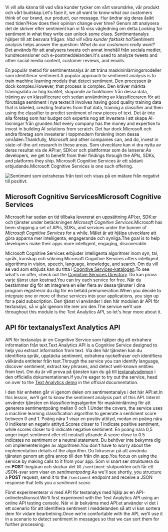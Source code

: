 <span data-ttu-id="d4785-101">Vi vill alla känna till vad våra kunder tycker om vårt varumärke, vår produkt och vårt budskap.</span><span class="sxs-lookup"><span data-stu-id="d4785-101">Let's face it, we all want to know what our customers think of our brand, our product, our message.</span></span> <span data-ttu-id="d4785-102">Hur ändrar sig deras åsikt med tiden?</span><span class="sxs-lookup"><span data-stu-id="d4785-102">How does their opinion change over time?</span></span> <span data-ttu-id="d4785-103">Genom att analysera det de skriver efter sentiment kan vi få viss vägledning om detta.</span><span class="sxs-lookup"><span data-stu-id="d4785-103">Looking for sentiment in what they write can unlock some clues.</span></span> <span data-ttu-id="d4785-104">Sentimentanalys hjälper till att besvara frågan: *Vad vill våra kunder faktiskt ha?*</span><span class="sxs-lookup"><span data-stu-id="d4785-104">Sentiment analysis helps answer the question: *What do our customers really want?*</span></span> <span data-ttu-id="d4785-105">Det används för att analysera tweets och annat innehåll från sociala medier, kundrecensioner och e-postmeddelanden.</span><span class="sxs-lookup"><span data-stu-id="d4785-105">It's used to analyze tweets and other social media content, customer reviews, and emails.</span></span> 

 <span data-ttu-id="d4785-106">En populär metod för sentimentanalys är att träna maskininlärningsmodeller som identifierar sentiment.</span><span class="sxs-lookup"><span data-stu-id="d4785-106">A popular approach to sentiment analysis is to train machine  learning models that detect sentiment.</span></span> <span data-ttu-id="d4785-107">Den processen är dock komplex.</span><span class="sxs-lookup"><span data-stu-id="d4785-107">However, that process is complex.</span></span> <span data-ttu-id="d4785-108">Den kräver märkta träningsdata av hög kvalitet, skapande av funktioner från dessa data, träning av en klassificerare och sedan användning av klassificeraren för att förutsäga sentiment i nya texter.</span><span class="sxs-lookup"><span data-stu-id="d4785-108">It involves having good quality training data that is labeled, creating features from that data, training a classifier and then using the classifier to predict sentiment of new pieces of text.</span></span> <span data-ttu-id="d4785-109">Det är inte alla företag som har budget och expertis nog att investera i att skapa AI-lösningar från grunden.</span><span class="sxs-lookup"><span data-stu-id="d4785-109">Not every company has the money and expertise to invest in building AI solutions from scratch.</span></span> <span data-ttu-id="d4785-110">Det har dock Microsoft och andra företag som investerar i toppmodern forskning inom dessa områden.</span><span class="sxs-lookup"><span data-stu-id="d4785-110">Thankfully, Microsoft and other companies can, and do, invest in state-of-the-art research in these areas.</span></span> <span data-ttu-id="d4785-111">Som utvecklare kan vi dra nytta av deras resultat via de API:er, SDK:er och plattformar som de lanserar.</span><span class="sxs-lookup"><span data-stu-id="d4785-111">As developers, we get to benefit from their findings through the APIs, SDKs, and platforms they ship.</span></span> <span data-ttu-id="d4785-112">Microsoft Cognitive Services är ett sådant erbjudande.</span><span class="sxs-lookup"><span data-stu-id="d4785-112">Microsoft Cognitive Services is one such offering.</span></span>

![Sentiment som extraheras från text och visas på en mätare från negativt till positivt.](../media-draft/sentiment-analysis.png)


## <a name="microsoft-cognitive-services"></a><span data-ttu-id="d4785-114">Microsoft Cognitive Services</span><span class="sxs-lookup"><span data-stu-id="d4785-114">Microsoft Cognitive Services</span></span>

<span data-ttu-id="d4785-115">Microsoft har sedan en tid tillbaka levererat en uppsättning API:er, SDK:er och tjänster under betäckningen *Microsoft Cognitive Services*.</span><span class="sxs-lookup"><span data-stu-id="d4785-115">Microsoft has been shipping a set of APIs, SDKs, and services under the banner of *Microsoft Cognitive Services* for a while.</span></span> <span data-ttu-id="d4785-116">Målet är att hjälpa utvecklare att göra apparna mer intelligenta, engagerande och synliga.</span><span class="sxs-lookup"><span data-stu-id="d4785-116">The goal is to help developers make their apps more intelligent, engaging, discoverable.</span></span>  

<span data-ttu-id="d4785-117">Microsoft Cognitive Services erbjuder intelligenta algoritmer inom syn, tal, språk, kunskap och sökning.</span><span class="sxs-lookup"><span data-stu-id="d4785-117">Microsoft Cognitive Services offers intelligent algorithms in vision, speech, language, knowledge, and search.</span></span> <span data-ttu-id="d4785-118">Om du vill se vad som erbjuds kan du titta i [Cognitive Services-katalogen](https://azure.microsoft.com/services/cognitive-services/directory/).</span><span class="sxs-lookup"><span data-stu-id="d4785-118">To see what's on offer, check out the [Cognitive Services Directory](https://azure.microsoft.com/services/cognitive-services/directory/).</span></span> <span data-ttu-id="d4785-119">Du kan prova varje tjänst utan kostnad.</span><span class="sxs-lookup"><span data-stu-id="d4785-119">You can try each service for free.</span></span> <span data-ttu-id="d4785-120">När du bestämmer dig för att integrera en eller flera av dessa tjänster i dina program registrerar du dig för en betald prenumeration.</span><span class="sxs-lookup"><span data-stu-id="d4785-120">When you decide to integrate one or more of these services into your applications, you sign up for a paid subscription.</span></span> <span data-ttu-id="d4785-121">Den tjänst vi använder i den här modulen är API för textanalys, så vi går igenom lite mer om den.</span><span class="sxs-lookup"><span data-stu-id="d4785-121">The service we'll use throughout this module is the Text Analytics API, so let's hear more about it.</span></span> 

## <a name="text-analytics-api"></a><span data-ttu-id="d4785-122">API för textanalys</span><span class="sxs-lookup"><span data-stu-id="d4785-122">Text Analytics API</span></span>

<span data-ttu-id="d4785-123">API för textanalys är en Cognitive Service som hjälper dig att extrahera information från text.</span><span class="sxs-lookup"><span data-stu-id="d4785-123">Text Analytics API is a Cognitive Service designed to help you extract information from text.</span></span>  <span data-ttu-id="d4785-124">Via den här tjänsten kan du identifiera språk, upptäcka sentiment, extrahera nyckelfraser och identifiera välkända entiteter från text.</span><span class="sxs-lookup"><span data-stu-id="d4785-124">Through the service  you can identify language, discover sentiment, extract key phrases, and detect well-known entities from text.</span></span> <span data-ttu-id="d4785-125">Om du är vill prova på tjänsten kan du gå till [textanalysdemon](https://azure.microsoft.com/services/cognitive-services/text-analytics/) i den officiella dokumentationen.</span><span class="sxs-lookup"><span data-stu-id="d4785-125">If you're eager to try out the service, head on over to the [Text Analytics demo](https://azure.microsoft.com/services/cognitive-services/text-analytics/) in the official documentation.</span></span> 

<span data-ttu-id="d4785-126">I den här enheten går vi igenom delen om sentimentanalys i det här API:et.</span><span class="sxs-lookup"><span data-stu-id="d4785-126">In this lesson, we'll get to know the sentiment analysis part of this API.</span></span> <span data-ttu-id="d4785-127">Internt använder tjänsten en klassificeringsalgoritm för maskininlärning för att generera sentimentpoäng mellan 0 och 1.</span><span class="sxs-lookup"><span data-stu-id="d4785-127">Under the covers, the service uses a machine learning classification algorithm to generate a sentiment score between 0 and 1.</span></span>  <span data-ttu-id="d4785-128">Poäng nära 1 visar en positiv attityd, medan en poäng nära 0 indikerar en negativ attityd.</span><span class="sxs-lookup"><span data-stu-id="d4785-128">Scores closer to 1 indicate positive sentiment, while scores closer to 0 indicate negative sentiment.</span></span> <span data-ttu-id="d4785-129">En poäng nära 0,5 anger inget sentiment eller ett neutralt yttrande.</span><span class="sxs-lookup"><span data-stu-id="d4785-129">A score close to 0.5 indicates no sentiment  or a neutral statement.</span></span> <span data-ttu-id="d4785-130">Du behöver inte bekymra dig om implementeringen av algoritmen.</span><span class="sxs-lookup"><span data-stu-id="d4785-130">You don't have to worry about the implementation details of the algorithm.</span></span> <span data-ttu-id="d4785-131">Du fokuserar på att använda tjänsten genom att göra anrop till den från din app.</span><span class="sxs-lookup"><span data-stu-id="d4785-131">You focus on using the service by making calls to it from your app.</span></span>  <span data-ttu-id="d4785-132">Som vi snart ser strukturera du en **POST**-begäran och skickar det till `/sentiment`-slutpunkten och får ett JSON-svar som visar en *sentimentpoäng*.</span><span class="sxs-lookup"><span data-stu-id="d4785-132">As we'll see shortly, you structure a **POST** request, send it to the `/sentiment` endpoint and receive a JSON response that tells you a *sentiment score*.</span></span>

<span data-ttu-id="d4785-133">Först experimenterar vi med API för textanalys med hjälp av en API-onlinetestkonsol.</span><span class="sxs-lookup"><span data-stu-id="d4785-133">We'll first experiment with the Text Analytics API using an online API testing console.</span></span> <span data-ttu-id="d4785-134">När vi är bekväma med API:et använder vi det i ett scenario för att identifiera sentiment i meddelanden så att vi kan sortera dem för vidare bearbetning.</span><span class="sxs-lookup"><span data-stu-id="d4785-134">Once we're comfortable with the API, we'll use it in a scenario to detect sentiment in messages so that we can sort them for further processing.</span></span>